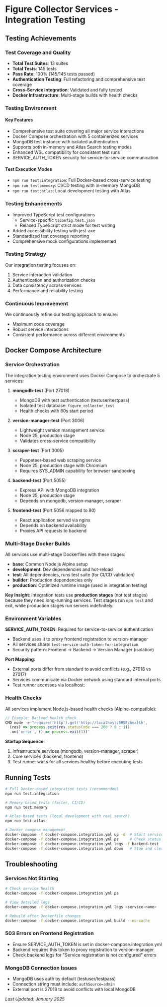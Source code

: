 # Figure Collector Services - Integration Testing

## Testing Achievements

### Test Coverage and Quality

- **Total Test Suites**: 13 suites
- **Total Tests**: 145 tests
- **Pass Rate**: 100% (145/145 tests passed)
- **Authentication Testing**: Full refactoring and comprehensive test coverage
- **Cross-Service Integration**: Validated and fully tested
- **Docker Infrastructure**: Multi-stage builds with health checks

### Testing Environment

#### Key Features
- Comprehensive test suite covering all major service interactions
- Docker Compose orchestration with 5 containerized services
- MongoDB test instance with isolated authentication
- Supports both in-memory and Atlas Search testing modes
- Enhanced WSL compatibility for consistent test runs
- SERVICE_AUTH_TOKEN security for service-to-service communication

#### Test Execution Modes
- `npm run test:integration`: Full Docker-based cross-service testing
- `npm run test:memory`: CI/CD testing with in-memory MongoDB
- `npm run test:atlas`: Local development testing with Atlas

### Testing Enhancements

- Improved TypeScript test configurations
  - Service-specific `tsconfig.test.json`
  - Relaxed TypeScript strict mode for test writing
- Added accessibility testing with jest-axe
- Standardized test coverage reporting
- Comprehensive mock configurations implemented

### Testing Strategy

Our integration testing focuses on:
1. Service interaction validation
2. Authentication and authorization checks
3. Data consistency across services
4. Performance and reliability testing

### Continuous Improvement

We continuously refine our testing approach to ensure:
- Maximum code coverage
- Robust service interactions
- Consistent performance across different environments

## Docker Compose Architecture

### Service Orchestration

The integration testing environment uses Docker Compose to orchestrate 5 services:

1. **mongodb-test** (Port 27018)
   - MongoDB with test authentication (testuser/testpass)
   - Isolated test database: `figure_collector_test`
   - Health checks with 60s start period

2. **version-manager-test** (Port 3006)
   - Lightweight version management service
   - Node 25, production stage
   - Validates cross-service compatibility

3. **scraper-test** (Port 3005)
   - Puppeteer-based web scraping service
   - Node 25, production stage with Chromium
   - Requires SYS_ADMIN capability for browser sandboxing

4. **backend-test** (Port 5055)
   - Express API with MongoDB integration
   - Node 25, production stage
   - Depends on mongodb, version-manager, scraper

5. **frontend-test** (Port 5056 mapped to 80)
   - React application served via nginx
   - Depends on backend availability
   - Proxies API requests to backend

### Multi-Stage Docker Builds

All services use multi-stage Dockerfiles with these stages:
- **base**: Common Node.js Alpine setup
- **development**: Dev dependencies and hot-reload
- **test**: All dependencies, runs test suite (for CI/CD validation)
- **builder**: Production dependencies only
- **production**: Optimized runtime image (used in integration testing)

**Key Insight**: Integration tests use **production stages** (not test stages) because they need long-running services. Test stages run `npm test` and exit, while production stages run servers indefinitely.

### Environment Variables

**SERVICE_AUTH_TOKEN**: Required for service-to-service authentication
- Backend uses it to proxy frontend registration to version-manager
- All services share: `test-service-auth-token-for-integration`
- Security pattern: Frontend → Backend → Version Manager (isolation)

**Port Mapping**:
- External ports differ from standard to avoid conflicts (e.g., 27018 vs 27017)
- Services communicate via Docker network using standard internal ports
- Test runner accesses via localhost:<external-port>

### Health Checks

All services implement Node.js-based health checks (Alpine-compatible):
```javascript
// Example: Backend health check
CMD node -e "require('http').get('http://localhost:5055/health',
  (res) => process.exit(res.statusCode === 200 ? 0 : 1))
  .on('error', () => process.exit(1))"
```

**Startup Sequence**:
1. Infrastructure services (mongodb, version-manager, scraper)
2. Core services (backend, frontend)
3. Test runner waits for all services healthy before executing tests

## Running Tests

```bash
# Full Docker-based integration tests (recommended)
npm run test:integration

# Memory-based tests (faster, CI/CD)
npm run test:memory

# Atlas-based tests (local development with real search)
npm run test:atlas

# Docker compose management
docker-compose -f docker-compose.integration.yml up -d  # Start services
docker-compose -f docker-compose.integration.yml ps     # Check status
docker-compose -f docker-compose.integration.yml logs -f backend-test  # View logs
docker-compose -f docker-compose.integration.yml down   # Stop and cleanup
```

## Troubleshooting

### Services Not Starting
```bash
# Check service health
docker-compose -f docker-compose.integration.yml ps

# View detailed logs
docker-compose -f docker-compose.integration.yml logs <service-name>

# Rebuild after Dockerfile changes
docker-compose -f docker-compose.integration.yml build --no-cache
```

### 503 Errors on Frontend Registration
- Ensure SERVICE_AUTH_TOKEN is set in docker-compose.integration.yml
- Backend requires this token to proxy registration to version-manager
- Check backend logs for "Service registration is not configured" errors

### MongoDB Connection Issues
- MongoDB uses auth by default (testuser/testpass)
- Connection string must include: `authSource=admin`
- External port is 27018 to avoid conflicts with local MongoDB

*Last Updated: January 2025*